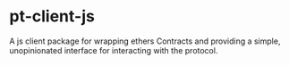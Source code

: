 # pt-client-js

A js client package for wrapping ethers Contracts and providing a simple, unopinionated interface for interacting with the protocol.
